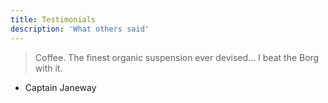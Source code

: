 ```yaml
---
title: Testimonials
description: 'What others said'
---
```


> Coffee. The finest organic suspension ever devised... I beat the Borg with it.
- Captain Janeway